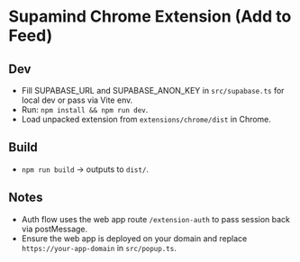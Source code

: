 # Supamind Chrome Extension (Add to Feed)

## Dev

- Fill SUPABASE_URL and SUPABASE_ANON_KEY in `src/supabase.ts` for local dev or pass via Vite env.
- Run: `npm install && npm run dev`.
- Load unpacked extension from `extensions/chrome/dist` in Chrome.

## Build

- `npm run build` → outputs to `dist/`.

## Notes

- Auth flow uses the web app route `/extension-auth` to pass session back via postMessage.
- Ensure the web app is deployed on your domain and replace `https://your-app-domain` in `src/popup.ts`.

